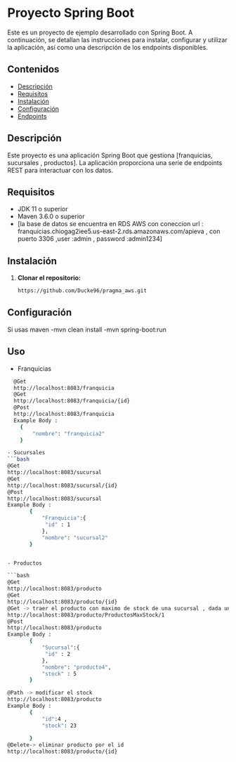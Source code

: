 # Proyecto Spring Boot

Este es un proyecto de ejemplo desarrollado con Spring Boot. A continuación, se detallan las instrucciones para instalar, configurar y utilizar la aplicación, así como una descripción de los endpoints disponibles.

## Contenidos

- [Descripción](#descripción)
- [Requisitos](#requisitos)
- [Instalación](#instalación)
- [Configuración](#configuración)
- [Endpoints](#endpoints)


## Descripción

Este proyecto es una aplicación Spring Boot que gestiona [franquicias, sucursales , productos]. La aplicación proporciona una serie de endpoints REST para interactuar con los datos.

## Requisitos

- JDK 11 o superior
- Maven 3.6.0 o superior
- [la base de datos se encuentra en RDS AWS con coneccion url : franquicias.chiogag2iee5.us-east-2.rds.amazonaws.com/apieva , con puerto 3306 ,user :admin , password :admin1234]

## Instalación

1. **Clonar el repositorio:**

   ```bash
   https://github.com/Ducke96/pragma_aws.git

## Configuración
Si usas maven
-mvn clean install
-mvn spring-boot:run

## Uso
- Franquicias
 ```bash
   @Get
   http://localhost:8083/franquicia
   @Get
   http://localhost:8083/franquicia/{id}
   @Post 
   http://localhost:8083/franquicia
   Example Body : 
     {  
         "nombre": "franquicia2"
     }

- Sucursales
 ```bash
@Get
http://localhost:8083/sucursal
@Get
http://localhost:8083/sucursal/{id}
@Post 
http://localhost:8083/sucursal
Example Body : 
        {  
            "Franquicia":{
             "id" : 1
            },
            "nombre": "sucursal2"
        }


- Productos

 ```bash
@Get
http://localhost:8083/producto
@Get
http://localhost:8083/producto/{id}
@Get -> traer el producto con maximo de stock de una sucursal , dada una franquicia
http://localhost:8083/producto/ProductosMaxStock/1
@Post 
http://localhost:8083/producto
Example Body : 
        {  
            "Sucursal":{
             "id" : 2
            },
            "nombre": "producto4",
            "stock" : 5
        }

@Path -> modificar el stock
http://localhost:8083/producto
Example Body : 
        {  
            "id":4 ,  
            "stock": 23
            
        }
@Delete-> eliminar producto por el id
http://localhost:8083/producto/{id}


